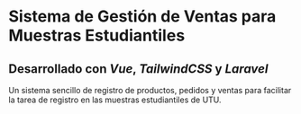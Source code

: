 
# Sistema de Gestión de Ventas para Muestras Estudiantiles

## Desarrollado con _Vue_, _TailwindCSS_ y _Laravel_

Un sistema sencillo de registro de productos, pedidos y ventas para facilitar la tarea de registro en las muestras estudiantiles de UTU.
